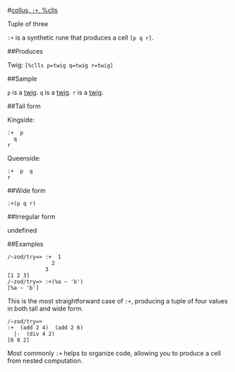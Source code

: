 #[collus, `:+`, %clls](#clls)

Tuple of three

`:+`  is a synthetic rune that produces a cell `[p q r]`.

##Produces

Twig: `[%clls p=twig q=twig r=twig]`

##Sample

`p` is a [twig]().
`q` is a [twig]().
`r` is a [twig]().

##Tall form

Kingside:

    :+  p
      q
    r

Queenside:

    :+  p  q
    r

##Wide form

    :+(p q r)

##Irregular form

undefined

##Examples

    /~zod/try=> :+  1
                  2
                3
    [1 2 3]
    /~zod/try=> :+(%a ~ 'b')
    [%a ~ 'b']

This is the most straightforward case of `:+`, producing a tuple of four values in both tall and wide form. 

    /~zod/try=> 
    :+  (add 2 4)  (add 2 6)
      |-  (div 4 2)
    [6 8 2]

Most commonly `:+` helps to organize code, allowing you to produce a cell from nested computation.
